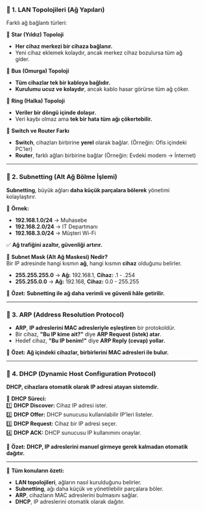 ### **📌 1. LAN Topolojileri (Ağ Yapıları)**

Farklı ağ bağlantı türleri:

🔹 **Star (Yıldız) Topoloji**

- **Her cihaz merkezi bir cihaza bağlanır.**
- Yeni cihaz eklemek kolaydır, ancak merkez cihaz bozulursa tüm ağ gider.

🔹 **Bus (Omurga) Topoloji**

- **Tüm cihazlar tek bir kabloya bağlıdır.**
- **Kurulumu ucuz ve kolaydır**, ancak kablo hasar görürse tüm ağ çöker.

🔹 **Ring (Halka) Topoloji**

- **Veriler bir döngü içinde dolaşır.**
- Veri kaybı olmaz ama **tek bir hata tüm ağı çökertebilir.**

🔹 **Switch ve Router Farkı**

- **Switch**, cihazları birbirine **yerel** olarak bağlar. (Örneğin: Ofis içindeki PC’ler)
- **Router**, farklı ağları birbirine bağlar (Örneğin: Evdeki modem → İnternet)

---

### **📌 2. Subnetting (Alt Ağ Bölme İşlemi)**

**Subnetting**, büyük ağları **daha küçük parçalara bölerek** yönetimi kolaylaştırır.

🔹 **Örnek:**

- **192.168.1.0/24** → Muhasebe
- **192.168.2.0/24** → IT Departmanı
- **192.168.3.0/24** → Müşteri Wi-Fi

✅ **Ağ trafiğini azaltır, güvenliği artırır.**

🔹 **Subnet Mask (Alt Ağ Maskesi) Nedir?**  
Bir IP adresinde hangi kısmın **ağ**, hangi kısmın **cihaz** olduğunu belirler.

- **255.255.255.0** → **Ağ:** 192.168.1, **Cihaz:** .1 - .254
- **255.255.0.0** → **Ağ:** 192.168, **Cihaz:** 0.0 - 255.255

📌 **Özet:** **Subnetting ile ağ daha verimli ve güvenli hâle getirilir.**

---

### **📌 3. ARP (Address Resolution Protocol)**

- **ARP**, **IP adreslerini MAC adresleriyle eşleştiren** bir protokoldür.
- Bir cihaz, **"Bu IP kime ait?"** diye **ARP Request (istek) atar**.
- Hedef cihaz, **"Bu IP benim!"** diye **ARP Reply (cevap) yollar.**

🚀 **Özet:** **Ağ içindeki cihazlar, birbirlerini MAC adresleri ile bulur.**

---

### **📌 4. DHCP (Dynamic Host Configuration Protocol)**

**DHCP, cihazlara otomatik olarak IP adresi atayan sistemdir.**

🔹 **DHCP Süreci:**  
1️⃣ **DHCP Discover:** Cihaz IP adresi ister.  
2️⃣ **DHCP Offer:** DHCP sunucusu kullanılabilir IP’leri listeler.  
3️⃣ **DHCP Request:** Cihaz bir IP adresi seçer.  
4️⃣ **DHCP ACK:** DHCP sunucusu IP kullanımını onaylar.

🚀 **Özet:** **DHCP, IP adreslerini manuel girmeye gerek kalmadan otomatik dağıtır.**

---

📌 **Tüm konuların özeti:**

- **LAN topolojileri**, ağların nasıl kurulduğunu belirler.
- **Subnetting**, ağı daha küçük ve yönetilebilir parçalara böler.
- **ARP**, cihazların MAC adreslerini bulmasını sağlar.
- **DHCP**, IP adreslerini otomatik olarak dağıtır.